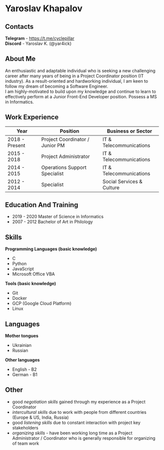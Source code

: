 # Yaroslav Khapalov

## Contacts  

**Telegram** - https://t.me/cyclepillar  
**Discord** - Yaroslav K. (@yar4ick)  

## About Me

An enthusiastic and adaptable individual who is seeking a new challenging career after many years of being in a Project Coordinator position (IT industry). As a result-oriented and hardworking individual, I am keen to follow my dream of becoming a Software Engineer.   
I am highly-motivated to build upon my knowledge and continue to learn to effectively perform at a Junior Front-End Developer position. Possess a MS in Informatics.

## Work Experience

| Year           | Position                        | Business or Sector       |
|----------------|---------------------------------|--------------------------|
| 2018 - Present | Project Coordinator / Junior PM | IT & Telecommunications  |
| 2015 - 2018    | Project Administrator           | IT & Telecommunications  |
| 2014 - 2015    | Operations Support Specialist   | IT & Telecommunications  |
| 2012 - 2014    | Specialist                      | Social Services & Culture|

## Education And Training

+ 2019 - 2020 Master of Science in Informatics
+ 2007 - 2012 Bachelor of Art in Philology

## Skills

**Programming Languages (basic knowledge)**
+ C
+ Python
+ JavaScript
+ Microsoft Office VBA  

**Tools (basic knowledge)**
+ Git
+ Docker
+ GCP (Google Cloud Platform)
+ Linux

## Languages

**Mother tongues** 
+ Ukrainian
+ Russian

**Other languages**
+ English - B2
+ German - B1

## Other

+ good *negotiation skills* gained through my experience as a Project Coordinator
+ *intercultural skills* due to work with people from different countries (Europe & US, India, Russia)
+ good *listening skills* due to constant interaction with project key stakeholders
+ *organizing skills* - have been working long time as a Project Administrator / Coordinator who is generally responsible for organizing of team work